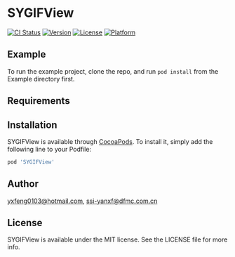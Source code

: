 # SYGIFView

[![CI Status](https://img.shields.io/travis/yxfeng0103@hotmail.com/SYGIFView.svg?style=flat)](https://travis-ci.org/yxfeng0103@hotmail.com/SYGIFView)
[![Version](https://img.shields.io/cocoapods/v/SYGIFView.svg?style=flat)](https://cocoapods.org/pods/SYGIFView)
[![License](https://img.shields.io/cocoapods/l/SYGIFView.svg?style=flat)](https://cocoapods.org/pods/SYGIFView)
[![Platform](https://img.shields.io/cocoapods/p/SYGIFView.svg?style=flat)](https://cocoapods.org/pods/SYGIFView)

## Example

To run the example project, clone the repo, and run `pod install` from the Example directory first.

## Requirements

## Installation

SYGIFView is available through [CocoaPods](https://cocoapods.org). To install
it, simply add the following line to your Podfile:

```ruby
pod 'SYGIFView'
```

## Author

yxfeng0103@hotmail.com, ssi-yanxf@dfmc.com.cn

## License

SYGIFView is available under the MIT license. See the LICENSE file for more info.
